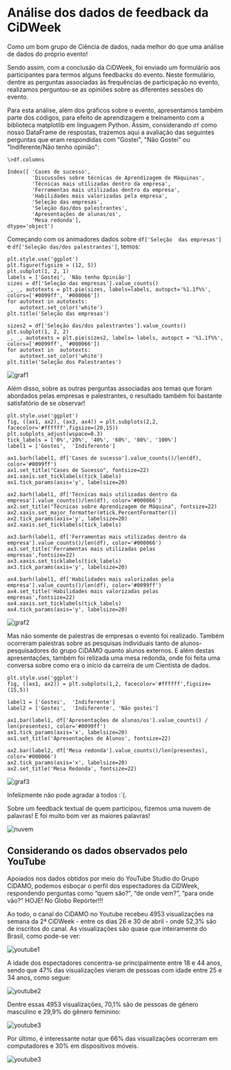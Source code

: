 # Análise dos dados de feedback da CiDWeek

Como um bom grupo de Ciência de dados, nada melhor do que uma análise de dados do próprio evento! 

Sendo assim, com a conclusão da CiDWeek, foi enviado um formulário aos participantes para termos alguns feedbacks do evento. Neste formulário, dentre as perguntas associadas às frequências de participação no evento, realizamos perguntou-se as opiniões sobre as diferentes sessões do evento. 

Para esta análise, além dos gráficos sobre o evento, apresentamos também parte dos códigos, para efeito de aprendizagem e treinamento com a biblioteca matplotlib em linguagem Python. Assim, considerando `df` como nosso DataFrame de respostas, trazemos aqui a avaliação das seguintes perguntas que eram respondidas com "Gostei", "Não Gostei" ou "Indiferente/Não tenho opinião":

```
\>df.columns

Index([ 'Cases de sucesso',
        'Discussões sobre técnicas de Aprendizagem de Máquinas',
        'Técnicas mais utilizadas dentro da empresa',
        'Ferramentas mais utilizadas dentro da empresa',
        'Habilidades mais valorizadas pela empresa',
        'Seleção das empresas',
        'Seleção das/dos palestrantes',
        'Apresentações de alunas/os',
        'Mesa redonda'],  
dtype='object')
```

Começando com os animadores dados sobre `df['Seleção  das empresas'] ` e `df['Seleção das/dos palestrantes']`, temos:

```
plt.style.use('ggplot')
plt.figure(figsize = (12, 5))
plt.subplot(1, 2, 1)
labels = ['Gostei', 'Nâo tenho Opinião']
sizes = df['Seleção das empresas'].value_counts()
_, _, autotexts = plt.pie(sizes, labels=labels, autopct='%1.1f%%', colors=['#0099ff', '#000066'])
for autotext in autotexts:
    autotext.set_color('white')
plt.title('Seleção das empresas')

sizes2 = df['Seleção das/dos palestrantes'].value_counts()
plt.subplot(1, 2, 2)
_, _, autotexts = plt.pie(sizes2, labels= labels, autopct = '%1.1f%%', colors=['#0099ff', '#000066'])
for autotext in  autotexts:
    autotext.set_color('white')
plt.title('Seleção dos Palestrantes')

```

<!-- ![Slide2.jpg](Slide2.jpg) -->

![graf1](graf1.png)

Além disso, sobre as outras perguntas associadas aos temas que foram abordados pelas empresas e palestrantes, o resultado também foi bastante satisfatório de se observar!

```
plt.style.use('ggplot')
fig, ((ax1, ax2), (ax3, ax4)) = plt.subplots(2,2, facecolor='#ffffff',figsize=(20,15))
plt.subplots_adjust(wspace=0.3)
tick_labels = ['0%','20%', '40%', '60%', '80%', '100%']
label1 = ['Gostei',  'Indiferente']

ax1.barh(label1, df['Cases de sucesso'].value_counts()/len(df), color='#0099ff')
ax1.set_title("Cases de Sucesso", fontsize=22)
ax1.xaxis.set_ticklabels(tick_labels)
ax1.tick_params(axis='y', labelsize=20)

ax2.barh(label1, df['Técnicas mais utilizadas dentro da empresa'].value_counts()/len(df), color='#000066')
ax2.set_title("Técnicas sobre Aprendizagem de Máquina", fontsize=22)
ax2.xaxis.set_major_formatter(mtick.PercentFormatter())
ax2.tick_params(axis='y', labelsize=20)
ax2.xaxis.set_ticklabels(tick_labels)

ax3.barh(label1, df['Ferramentas mais utilizadas dentro da empresa'].value_counts()/len(df), color='#000066')
ax3.set_title('Ferramentas mais utilizadas pelas empresas',fontsize=22)
ax3.xaxis.set_ticklabels(tick_labels)
ax3.tick_params(axis='y', labelsize=20)

ax4.barh(label1, df['Habilidades mais valorizadas pela empresa'].value_counts()/len(df), color='#0099ff')
ax4.set_title('Habilidades mais valorizadas pelas empresas',fontsize=22)
ax4.xaxis.set_ticklabels(tick_labels)
ax4.tick_params(axis='y', labelsize=20)
```

![graf2](graf2.png)


Mas não somente de palestras de empresas o evento foi realizado. Também ocorreram palestras sobre as pesquisas individuais tanto de alunos-pesquisadores do grupo CiDAMO quanto alunos externos. E além destas apresentações, também foi relizada uma mesa redonda, onde foi feita uma conversa sobre como era o início da carreira de um Cientista de dados.

```
plt.style.use('ggplot')
fig, ((ax1, ax2)) = plt.subplots(1,2, facecolor='#ffffff',figsize=(15,5))

label1 = ['Gostei',  'Indiferente']
label2 = ['Gostei',  'Indiferente', 'Não gostei']

ax1.bar(label1, df['Apresentações de alunas/os'].value_counts() / len(presentes), color='#0099ff')
ax1.tick_params(axis='x', labelsize=20)
ax1.set_title('Apresentações de Alunos', fontsize=22)

ax2.bar(label2, df['Mesa redonda'].value_counts()/len(presentes), color='#000066')
ax2.tick_params(axis='x', labelsize=20)
ax2.set_title('Mesa Redonda', fontsize=22)
```

![graf3](graf3.png)

Infelizmente não pode agradar a todos :´(.

Sobre um feedback textual de quem participou, fizemos uma nuvem de palavras! E foi muito bom ver as maiores palavras!

![nuvem](nuvem_sugestoes.png)

## Considerando os dados observados pelo YouTube

Apoiados nos dados obtidos por meio do YouTube Studio do Grupo CiDAMO, podemos esboçar o perfil dos espectadores da CiDWeek, respondendo perguntas como “quem são?”, “de onde vem?”, “para onde vão?” HOJE! No Globo Repórter!!!

Ao todo, o canal do CiDAMO no Youtube recebeu 4953 visualizações na semana da 2ª CiDWeek - entre os dias 26 e 30 de abril - onde 52,3% são de inscritos do canal. As visualizações são quase que inteiramente do Brasil, como pode-se ver:

![youtube1](youtube1.png)

A idade dos espectadores concentra-se principalmente entre 18 e 44 anos, sendo que 47% das visualizações vieram de pessoas com idade entre 25 e 34 anos, como segue:

![youtube2](youtube2.png)

Dentre essas 4953 visualizações, 70,1% são de pessoas de gênero masculino e 29,9% do gênero feminino:

![youtube3](youtube3.png)

Por último, é interessante notar que 66% das visualizações ocorreram em computadores e 30% em dispositivos móveis.

![youtube3](youtube4.png)